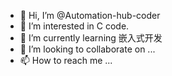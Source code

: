 - 👋 Hi, I’m @Automation-hub-coder
- 👀 I’m interested in C code.
- 🌱 I’m currently learning 嵌入式开发
- 💞️ I’m looking to collaborate on ...
- 📫 How to reach me ...

<!---
Automation-hub-coder/Automation-hub-coder is a ✨ special ✨ repository because its `README.md` (this file) appears on your GitHub profile.
You can click the Preview link to take a look at your changes.
--->
